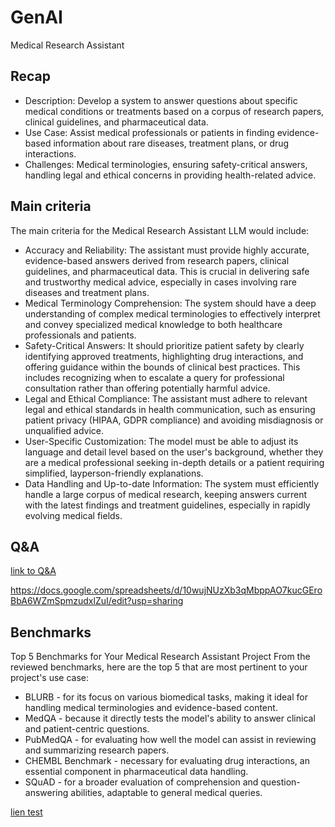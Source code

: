 # GenAI
Medical Research Assistant

## Recap
- Description: 
Develop a system to answer questions about specific medical conditions or treatments based on a corpus of research papers, clinical guidelines, and pharmaceutical data.
- Use Case:
Assist medical professionals or patients in finding evidence-based information about rare diseases, treatment plans, or drug interactions.
- Challenges:
Medical terminologies, ensuring safety-critical answers, handling legal and ethical concerns in providing health-related advice.



## Main criteria

The main criteria for the Medical Research Assistant LLM would include:

- Accuracy and Reliability: The assistant must provide highly accurate, evidence-based answers derived from research papers, clinical guidelines, and pharmaceutical data. This is crucial in delivering safe and trustworthy medical advice, especially in cases involving rare diseases and treatment plans.
- Medical Terminology Comprehension: The system should have a deep understanding of complex medical terminologies to effectively interpret and convey specialized medical knowledge to both healthcare professionals and patients.
- Safety-Critical Answers: It should prioritize patient safety by clearly identifying approved treatments, highlighting drug interactions, and offering guidance within the bounds of clinical best practices. This includes recognizing when to escalate a query for professional consultation rather than offering potentially harmful advice.
- Legal and Ethical Compliance: The assistant must adhere to relevant legal and ethical standards in health communication, such as ensuring patient privacy (HIPAA, GDPR compliance) and avoiding misdiagnosis or unqualified advice.
- User-Specific Customization: The model must be able to adjust its language and detail level based on the user's background, whether they are a medical professional seeking in-depth details or a patient requiring simplified, layperson-friendly explanations.
- Data Handling and Up-to-date Information: The system must efficiently handle a large corpus of medical research, keeping answers current with the latest findings and treatment guidelines, especially in rapidly evolving medical fields.

## Q&A

[link to Q&A](https://www.kaggle.com/datasets/gvaldenebro/cancer-q-and-a-dataset?resource=download&select=growth_hormone_receptorQA.csv)

https://docs.google.com/spreadsheets/d/10wujNUzXb3qMbppAO7kucGEroBbA6WZmSpmzudxlZuI/edit?usp=sharing

## Benchmarks

Top 5 Benchmarks for Your Medical Research Assistant Project
From the reviewed benchmarks, here are the top 5 that are most pertinent to your project's use case:

- BLURB - for its focus on various biomedical tasks, making it ideal for handling medical terminologies and evidence-based content.
- MedQA - because it directly tests the model's ability to answer clinical and patient-centric questions.
- PubMedQA - for evaluating how well the model can assist in reviewing and summarizing research papers.
- CHEMBL Benchmark - necessary for evaluating drug interactions, an essential component in pharmaceutical data handling.
- SQuAD - for a broader evaluation of comprehension and question-answering abilities, adaptable to general medical queries.


[lien test](https://huggingface.co/pankajmathur/orca_mini_3b)
